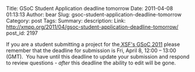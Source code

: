 Title: GSoC Student Application deadline tomorrow
Date: 2011-04-08 01:13:13
Author: bear
Slug: gsoc-student-application-deadline-tomorrow
Category: post
Tags: 
Summary: description:
Link: http://xmpp.org/2011/04/gsoc-student-application-deadline-tomorrow/
post_id: 2197


If you are a student submitting a project for the[ XSF's GSoC 2011](http://www.google-melange.com/gsoc/org/google/gsoc2011/xsf) please remember that the deadline for submission is Fri, April 8, 12:00 – 13:00 (GMT).  You have until this deadline to update your submission and respond to review questions - *after* this deadline the ability to edit will be gone.

